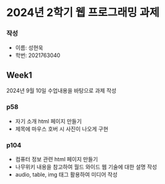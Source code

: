 # 2024년 2학기 웹 프로그래밍 과제

### 작성
- 이름: 성현욱
- 학번: 2021763040

## Week1
2024년 9월 10일 수업내용을 바탕으로 과제 작성
### p58
- 자기 소개 html 페이지 만들기
- 제목에 마우스 호버 시 사진이 나오게 구현

### p104
- 컴퓨터 정보 관련 html 페이지 만들기
- 나무위키 내용을 참고하여 월드 와이드 웹 기술에 대한 설명 작성
- audio, table, img 태그 활용하여 미디어 작성